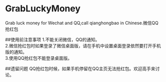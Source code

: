 # GrabLuckyMoney
Grab luck money for Wechat and QQ,call qianghongbao in Chinese.微信QQ抢红包

##使用前注意事项
1.不能关闭微信，QQ的通知。  
2.微信抢红包时如果登录了微信桌面版，请在手机中设置桌面登录依然要打开手机版的通知。  
3.使用QQ抢红包不能登录桌面版。

##遗留问题
QQ抢红包时候，如果手机停留在QQ主页无法抢红包。欢迎高手来讨论。
